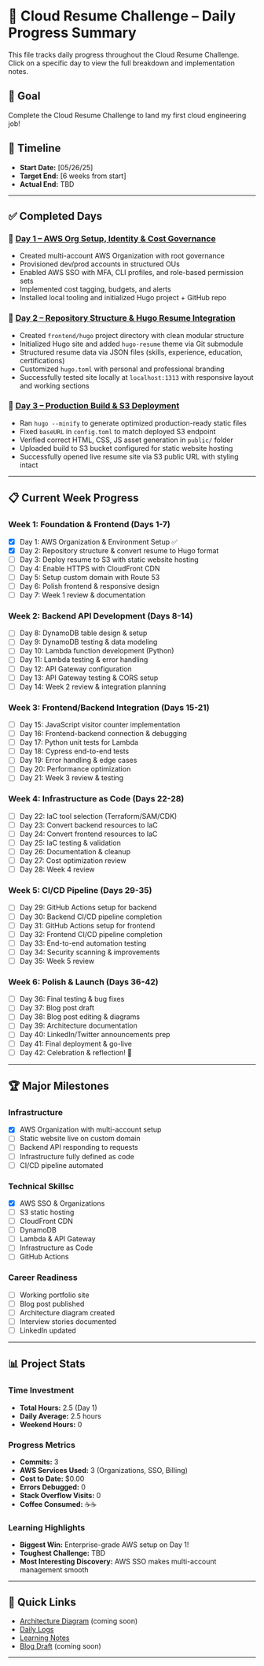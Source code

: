 # 📌 Cloud Resume Challenge – Daily Progress Summary

This file tracks daily progress throughout the Cloud Resume Challenge.
Click on a specific day to view the full breakdown and implementation notes.

## 🎯 Goal
Complete the Cloud Resume Challenge to land my first cloud engineering job!

## 📅 Timeline
- **Start Date:** [05/26/25]
- **Target End:** [6 weeks from start]
- **Actual End:** TBD

---

## ✅ Completed Days

### 🔹 [Day 1 – AWS Org Setup, Identity & Cost Governance](./daily-logs/day1.md)
- Created multi-account AWS Organization with root governance
- Provisioned dev/prod accounts in structured OUs
- Enabled AWS SSO with MFA, CLI profiles, and role-based permission sets
- Implemented cost tagging, budgets, and alerts
- Installed local tooling and initialized Hugo project + GitHub repo

### 🔹 [Day 2 – Repository Structure & Hugo Resume Integration](./daily-logs/day2.md)
- Created `frontend/hugo` project directory with clean modular structure
- Initialized Hugo site and added `hugo-resume` theme via Git submodule
- Structured resume data via JSON files (skills, experience, education, certifications)
- Customized `hugo.toml` with personal and professional branding
- Successfully tested site locally at `localhost:1313` with responsive layout and working sections

### 🔹 [Day 3 – Production Build & S3 Deployment](./daily-logs/day3.md)
- Ran `hugo --minify` to generate optimized production-ready static files
- Fixed `baseURL` in `config.toml` to match deployed S3 endpoint
- Verified correct HTML, CSS, JS asset generation in `public/` folder
- Uploaded build to S3 bucket configured for static website hosting
- Successfully opened live resume site via S3 public URL with styling intact

---

## 📋 Current Week Progress

### Week 1: Foundation & Frontend (Days 1-7)
- [x] Day 1: AWS Organization & Environment Setup ✅
- [x] Day 2: Repository structure & convert resume to Hugo format
- [ ] Day 3: Deploy resume to S3 with static website hosting
- [ ] Day 4: Enable HTTPS with CloudFront CDN
- [ ] Day 5: Setup custom domain with Route 53
- [ ] Day 6: Polish frontend & responsive design
- [ ] Day 7: Week 1 review & documentation

### Week 2: Backend API Development (Days 8-14)
- [ ] Day 8: DynamoDB table design & setup
- [ ] Day 9: DynamoDB testing & data modeling
- [ ] Day 10: Lambda function development (Python)
- [ ] Day 11: Lambda testing & error handling
- [ ] Day 12: API Gateway configuration
- [ ] Day 13: API Gateway testing & CORS setup
- [ ] Day 14: Week 2 review & integration planning

### Week 3: Frontend/Backend Integration (Days 15-21)
- [ ] Day 15: JavaScript visitor counter implementation
- [ ] Day 16: Frontend-backend connection & debugging
- [ ] Day 17: Python unit tests for Lambda
- [ ] Day 18: Cypress end-to-end tests
- [ ] Day 19: Error handling & edge cases
- [ ] Day 20: Performance optimization
- [ ] Day 21: Week 3 review & testing

### Week 4: Infrastructure as Code (Days 22-28)
- [ ] Day 22: IaC tool selection (Terraform/SAM/CDK)
- [ ] Day 23: Convert backend resources to IaC
- [ ] Day 24: Convert frontend resources to IaC
- [ ] Day 25: IaC testing & validation
- [ ] Day 26: Documentation & cleanup
- [ ] Day 27: Cost optimization review
- [ ] Day 28: Week 4 review

### Week 5: CI/CD Pipeline (Days 29-35)
- [ ] Day 29: GitHub Actions setup for backend
- [ ] Day 30: Backend CI/CD pipeline completion
- [ ] Day 31: GitHub Actions setup for frontend
- [ ] Day 32: Frontend CI/CD pipeline completion
- [ ] Day 33: End-to-end automation testing
- [ ] Day 34: Security scanning & improvements
- [ ] Day 35: Week 5 review

### Week 6: Polish & Launch (Days 36-42)
- [ ] Day 36: Final testing & bug fixes
- [ ] Day 37: Blog post draft
- [ ] Day 38: Blog post editing & diagrams
- [ ] Day 39: Architecture documentation
- [ ] Day 40: LinkedIn/Twitter announcements prep
- [ ] Day 41: Final deployment & go-live
- [ ] Day 42: Celebration & reflection! 🎉

---

## 🏆 Major Milestones

### Infrastructure
- [x] AWS Organization with multi-account setup
- [ ] Static website live on custom domain
- [ ] Backend API responding to requests
- [ ] Infrastructure fully defined as code
- [ ] CI/CD pipeline automated

### Technical Skillsc
- [x] AWS SSO & Organizations
- [ ] S3 static hosting
- [ ] CloudFront CDN
- [ ] DynamoDB
- [ ] Lambda & API Gateway
- [ ] Infrastructure as Code
- [ ] GitHub Actions

### Career Readiness
- [ ] Working portfolio site
- [ ] Blog post published
- [ ] Architecture diagram created
- [ ] Interview stories documented
- [ ] LinkedIn updated

---

## 📊 Project Stats

### Time Investment
- **Total Hours:** 2.5 (Day 1)
- **Daily Average:** 2.5 hours
- **Weekend Hours:** 0

### Progress Metrics
- **Commits:** 3
- **AWS Services Used:** 3 (Organizations, SSO, Billing)
- **Cost to Date:** $0.00
- **Errors Debugged:** 0
- **Stack Overflow Visits:** 0
- **Coffee Consumed:** ☕☕

### Learning Highlights
- **Biggest Win:** Enterprise-grade AWS setup on Day 1!
- **Toughest Challenge:** TBD
- **Most Interesting Discovery:** AWS SSO makes multi-account management smooth

---

## 🔗 Quick Links
- [Architecture Diagram](./docs/architecture/diagram.png) (coming soon)
- [Daily Logs](./daily-logs/)
- [Learning Notes](./notes/)
- [Blog Draft](./docs/blog-draft.md) (coming soon)

---
